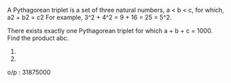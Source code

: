 
A Pythagorean triplet is a set of three natural numbers, a < b < c, for which, a2 + b2 = c2 For example, 3^2 + 4^2 = 9 + 16 = 25 = 5^2.

There exists exactly one Pythagorean triplet for which a + b + c = 1000. Find the product abc.

1.

2.

o/p : 31875000
